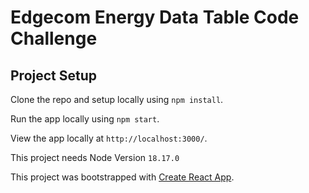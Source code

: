 # Edgecom Energy Data Table Code Challenge

## Project Setup

Clone the repo and setup locally using `npm install`.

Run the app locally using `npm start`.

View the app locally at `http://localhost:3000/`.

This project needs Node Version `18.17.0`

This project was bootstrapped with [Create React App](https://github.com/facebook/create-react-app).
